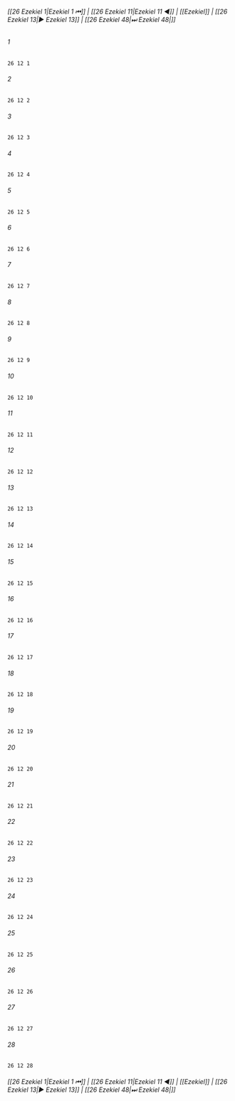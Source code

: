 
###### [[26 Ezekiel 1|Ezekiel 1 ⏮]] | [[26 Ezekiel 11|Ezekiel 11 ◀]] | [[Ezekiel]] | [[26 Ezekiel 13|▶ Ezekiel 13]] | [[26 Ezekiel 48|⏭ Ezekiel 48|]]

###### 1
``` verse
26 12 1 
```
###### 2
``` verse
26 12 2 
```
###### 3
``` verse
26 12 3 
```
###### 4
``` verse
26 12 4 
```
###### 5
``` verse
26 12 5 
```
###### 6
``` verse
26 12 6 
```
###### 7
``` verse
26 12 7 
```
###### 8
``` verse
26 12 8 
```
###### 9
``` verse
26 12 9 
```
###### 10
``` verse
26 12 10 
```
###### 11
``` verse
26 12 11 
```
###### 12
``` verse
26 12 12 
```
###### 13
``` verse
26 12 13 
```
###### 14
``` verse
26 12 14 
```
###### 15
``` verse
26 12 15 
```
###### 16
``` verse
26 12 16 
```
###### 17
``` verse
26 12 17 
```
###### 18
``` verse
26 12 18 
```
###### 19
``` verse
26 12 19 
```
###### 20
``` verse
26 12 20 
```
###### 21
``` verse
26 12 21 
```
###### 22
``` verse
26 12 22 
```
###### 23
``` verse
26 12 23 
```
###### 24
``` verse
26 12 24 
```
###### 25
``` verse
26 12 25 
```
###### 26
``` verse
26 12 26 
```
###### 27
``` verse
26 12 27 
```
###### 28
``` verse
26 12 28 
```

###### [[26 Ezekiel 1|Ezekiel 1 ⏮]] | [[26 Ezekiel 11|Ezekiel 11 ◀]] | [[Ezekiel]] | [[26 Ezekiel 13|▶ Ezekiel 13]] | [[26 Ezekiel 48|⏭ Ezekiel 48|]]

